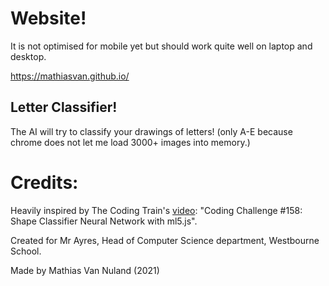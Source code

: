 # Website!

It is not optimised for mobile yet but should work quite well on laptop and desktop.

https://mathiasvan.github.io/

## Letter Classifier!

The AI will try to classify your drawings of letters! (only A-E because chrome does not let me load 3000+ images into memory.)

# Credits:

Heavily inspired by The Coding Train's [video](https://www.youtube.com/watch?v=3MqJzMvHE3E&tf): "Coding Challenge #158: Shape Classifier Neural Network with ml5.js".

Created for Mr Ayres, Head of Computer Science department, Westbourne School.

Made by Mathias Van Nuland (2021)
